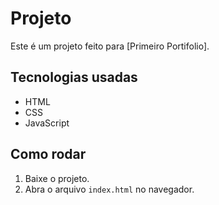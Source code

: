 # Projeto

Este é um projeto feito para [Primeiro Portifolio].

## Tecnologias usadas
- HTML
- CSS
- JavaScript

## Como rodar
1. Baixe o projeto.
2. Abra o arquivo `index.html` no navegador.
